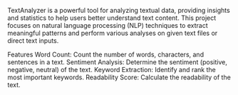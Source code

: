 TextAnalyzer is a powerful tool for analyzing textual data, providing insights and statistics to help users better understand text content. This project focuses on natural language processing (NLP) techniques to extract meaningful patterns and perform various analyses on given text files or direct text inputs.

Features
Word Count: Count the number of words, characters, and sentences in a text.
Sentiment Analysis: Determine the sentiment (positive, negative, neutral) of the text.
Keyword Extraction: Identify and rank the most important keywords.
Readability Score: Calculate the readability of the text.
